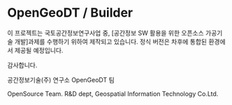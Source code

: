 OpenGeoDT / Builder
=======

이 프로젝트는 국토공간정보연구사업 중, [공간정보 SW 활용을 위한 오픈소스 가공기술 개발]과제를 수행하기 위하여 제작되고 있습니다.
정식 버전은 차후에 통합된 환경에서 제공될 예정입니다.

감사합니다.

공간정보기술(주) 연구소
OpenGeoDT 팀

OpenSource Team. R&D dept, Geospatial Information Technology Co.Ltd.
